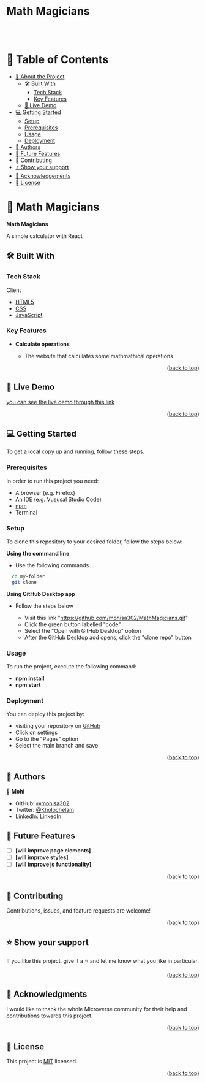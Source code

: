 <a name="readme-top"></a>

<div>

  <h1><b>Math Magicians</b></h1><br/><br/>

</div>

# 📗 Table of Contents

- [📖 About the Project](#about-project)
  - [🛠 Built With](#built-with)
    - [Tech Stack](#tech-stack)
    - [Key Features](#key-features)
  - [🚀 Live Demo](#live-demo)
- [💻 Getting Started](#getting-started)
  - [Setup](#setup)
  - [Prerequisites](#prerequisites)
  - [Usage](#usage)
  - [Deployment](#triangular_flag_on_post-deployment)
- [👥 Authors](#authors)
- [🔭 Future Features](#future-features)
- [🤝 Contributing](#contributing)
- [⭐️ Show your support](#support)
- [🙏 Acknowledgements](#acknowledgements)
- [📝 License](#license)

# 📖 Math Magicians <a name="about-project"></a>

**Math Magicians**

A simple calculator with React

## 🛠 Built With <a name="built-with"></a>

### Tech Stack <a name="tech-stack"></a>

<summary>Client</summary>
<ul>
  <li><a href="https://html.com/html5/">HTML5</a></li>
  <li><a href="https://developer.mozilla.org/en-US/docs/Learn/CSS/First_steps/What_is_CSS">CSS</a></li>
  <li><a href="https://www.javascript.com/">JavaScript</a></li>
</ul>

### Key Features <a name="key-features"></a>
- **Calculate operations**

  - The website that calculates some mathmathical operations


<p align="right">(<a href="#readme-top">back to top</a>)</p>

## 🚀 Live Demo <a name="live-demo"></a>
[you can see the live demo through this link](https://https://mohisa302.github.io/MathMagicians/)

<p align="right">(<a href="#readme-top">back to top</a>)</p>

## 💻 Getting Started <a name="getting-started"></a>

To get a local copy up and running, follow these steps.

### Prerequisites

In order to run this project you need:

- A browser (e.g. Firefox)
- An IDE (e.g. [Vususal Studio Code](https://code.visualstudio.com/download))
- [npm](https://nodejs.org/en/)
- Terminal

### Setup

To clone this repository to your desired folder, follow the steps below:

**Using the command line**

- Use the following commands

```sh
  cd my-folder
  git clone
```

**Using GitHub Desktop app**

- Follow the steps below

  - Visit this link "https://github.com/mohisa302/MathMagicians.git"
  - Click the green button labelled "code"
  - Select the "Open with GitHub Desktop" option
  - After the GitHub Desktop add opens, click the "clone repo" button

### Usage

To run the project, execute the following command:

- **npm install**
- **npm start**

### Deployment

You can deploy this project by:

- visiting your repository on [GitHub](https://github.com)
- Click on settings
- Go to the "Pages" option
- Select the main branch and save

<p align="right">(<a href="#readme-top">back to top</a>)</p>

## 👥 Authors <a name="authors"></a>

👤 **Mohi**

- GitHub: [@mohisa302](https://github.com/mohisa302)
- Twitter: [@Kholochelam](https://twitter.com/Kholochelam)
- LinkedIn: [LinkedIn](https://linkedin.com/in/mohadese-sadeghi-692551199/)

## 🔭 Future Features <a name="future-features"></a>

- [ ] **[will improve page elements]**
- [ ] **[will improve styles]**
- [ ] **[will improve js functionality]**

<p align="right">(<a href="#readme-top">back to top</a>)</p>

## 🤝 Contributing <a name="contributing"></a>

Contributions, issues, and feature requests are welcome!

<p align="right">(<a href="#readme-top">back to top</a>)</p>

## ⭐️ Show your support <a name="support"></a>

If you like this project, give it a ⭐️ and let me know what you like in particular.

<p align="right">(<a href="#readme-top">back to top</a>)</p>

## 🙏 Acknowledgments <a name="acknowledgements"></a>

I would like to thank the whole Microverse community for their help and contributions towards this project.

<p align="right">(<a href="#readme-top">back to top</a>)</p>

## 📝 License <a name="license"></a>

This project is [MIT](./LICENSE) licensed.

<p align="right">(<a href="#readme-top">back to top</a>)</p>
